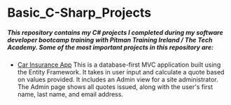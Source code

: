 # Basic_C-Sharp_Projects

##### *This repository contains my C# projects I completed during my software developer bootcamp training with Pitman Training Ireland / The Tech Academy. Some of the most important projects in this repository are:*

* [Car Insurance App](https://github.com/Jo1910/Basic_C-Sharp_Projects/tree/master/Car%20Insurance%20App) This is a database-first MVC application built using the Entity Framework. It takes in user input and calculate a quote based on values provided. It includes an Admin view for a site administrator. The Admin page shows all quotes issued, along with the user's first name, last name, and email address.
